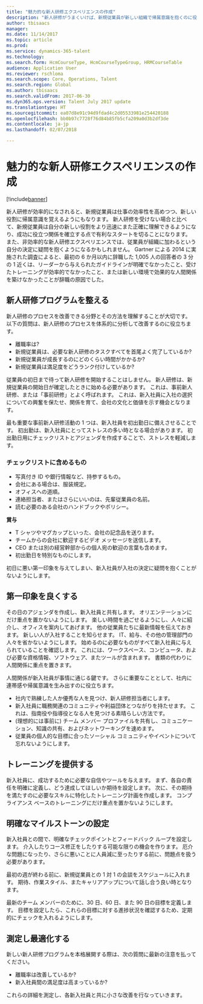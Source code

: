 ```yaml
---
title: "魅力的な新人研修エクスペリエンスの作成"
description: "新人研修がうまくいけば、新規従業員が新しい組織で帰属意識を抱くのに役立ちます。"
author: tbisaacs
manager: 
ms.date: 11/14/2017
ms.topic: article
ms.prod: 
ms.service: dynamics-365-talent
ms.technology: 
ms.search.form: HcmCourseType, HcmCourseTypeGroup, HRMCourseTable
audience: Application User
ms.reviewer: rschloma
ms.search.scope: Core, Operations, Talent
ms.search.region: Global
ms.author: tbisaacs
ms.search.validFrom: 2017-06-30
ms.dyn365.ops.version: Talent July 2017 update
ms.translationtype: HT
ms.sourcegitcommit: ea07d8e91c94d9fdad4c2d05533981e254420188
ms.openlocfilehash: bb0b97c7728f76d84b85fb5cfa209a0d3b2df3de
ms.contentlocale: ja-jp
ms.lasthandoff: 02/07/2018

---
```


# <a name="create-an-engaging-onboarding-experience"></a>魅力的な新人研修エクスペリエンスの作成

[!include[banner](includes/banner.md)]

新人研修が効率的になされると、新規従業員は仕事の効率性を高めつつ、新しい役割に帰属意識を覚えるようにもなります。 新人研修を受けない場合と比べて、新規従業員は自分の新しい役割をより迅速にまた正確に理解できるようになり、成功に役立つ関係を確立する点で有利なスタートを切ることになります。 また、非効率的な新人研修エクスペリエンスでは、従業員が組織に加わるという自分の決定に疑問を抱くようになるかもしれません。 Gartner による 2014 に実施された調査によると、最初の 6 か月以内に辞職した 1,005 人の回答者の 3 分の 1 近くは、リーダーから与えられたガイドラインが明確でなかったこと、受けたトレーニングが効率的でなかったこと、または新しい環境で効果的な人間関係を築けなかったことが辞職の原因でした。

## <a name="have-an-onboarding-program-in-place"></a>新人研修プログラムを整える
新人研修のプロセスを改善できる分野とその方法を理解することが大切です。 以下の質問は、新人研修のプロセスを体系的に分析して改善するのに役立ちます。

- 離職率は?
- 新規従業員は、必要な新人研修のタスクすべてを首尾よく完了しているか?
- 新規従業員が成長するのにどのくらい時間がかかるか?
- 新規従業員は満足度をどうランク付けしているか?

従業員の初日まで待って新人研修を開始することはしません。 新人研修は、新規従業員の開始日が確定したときに始める必要があります。 これは、事前新人研修、または「事前研修」とよく呼ばれます。 これは、新入社員に入社の選択についての興奮を保たせ、関係を育て、会社の文化と価値を示す機会となります。

最も重要な事前新人研修活動の 1 つは、新入社員を初出勤日に備えさせることです。 初出勤は、新入社員にとってストレスの多い時となる場合があります。 初出勤日用にチェックリストとアジェンダを作成することで、ストレスを軽減します。

### <a name="what-to-include-in-a-checklist"></a>チェックリストに含めるもの

- 写真付き ID や銀行情報など、持参するもの。
- 会社にある場合は、服装規定。
- オフィスへの道順。
- 連絡担当者、またはさらにいいのは、先輩従業員の名前。
- 読む必要のある会社のハンドブックやポリシー。

**賞与**

- T シャツやマグカップといった、会社の記念品を送ります。
- チームからの会社に歓迎するビデオ メッセージを送信します。
- CEO または別の経営幹部からの個人宛の歓迎の言葉も含めます。
- 初出勤日を特別なものにします。

初日に悪い第一印象を与えてしまい、新入社員が入社の決定に疑問を抱くことがないようにします。

## <a name="create-a-good-first-impression"></a>第一印象を良くする

その日のアジェンダを作成し、新入社員と共有します。 オリエンテーションにだけ重点を置かないようにします。 楽しい時間を過ごせるようにし、人々に紹介し、オフィスを案内してあげます。 他の従業員たちに最新情報を伝えておきます。 新しい人が入社することを知らせます。 IT、給与、その他の管理部門の人々を省かないようにします。 始めるのに必要なものがすべて新入社員に与えられていることを確認します。 これには、ワークスペース、コンピュータ、および必要な資格情報、ソフトウェア、またツールが含まれます。 書類の代わりに人間関係に重点を置きます。

人間関係が新入社員が事情に通じる鍵です。 さらに重要なこととして、社内に連帯感や帰属意識を生み出すのに役立ちます。

- 社内で熟練した人か優秀な人を見つけ、新人研修担当者にします。
- 新入社員に職務関連のコミュニティや利益団体とつながりを持たせます。 これは、指南役や指導役となる人を見つける素晴らしい方法です。
- (理想的には事前に) チーム メンバー プロファイルを共有し、コミュニケーション、知識の共有、およびネットワーキングを速めます。
- 従業員の個人的な目標に合ったソーシャル コミュニティやイベントについて忘れないようにします。

## <a name="provide-training"></a>トレーニングを提供する

新入社員に、成功するために必要な自信やツールを与えます。 まず、各自の責任を明確に定義し、どう達成してほしいか期待を設定します。 次に、その期待を満たすのに必要なスキルに特化したトレーニング計画を作成します。 コンプライアンス ベースのトレーニングにだけ重点を置かないようにします。

## <a name="set-clear-milestones"></a>明確なマイルストーンの設定

新入社員との間で、明確なチェックポイントとフィードバック ループを設定します。 介入したりコース修正をしたりする可能な限りの機会を作ります。 厄介な問題になったり、さらに悪いことに人員減に至ったりする前に、問題点を扱う必要があります。

最初の週が終わる前に、新規従業員との 1 対 1 の会談をスケジュールに入れます。 期待、作業スタイル、またキャリアアップについて話し合う良い時となります。

最新のチーム メンバーのために、30 日、60 日、また 90 日の目標を定義します。 目標を設定したら、これらの目標に対する進捗状況を確認するため、定期的にチェックを入れるようにします。

## <a name="measure-and-optimize"></a>測定し最適化する

新しい新人研修プログラムを本格展開する際は、次の質問に最新の注意を払ってください。 

- 離職率は改善しているか?
- 新入社員間の満足度は高まっているか? 

これらの詳細を測定し、各新入社員と共に小さな改善を行なっていきます。


